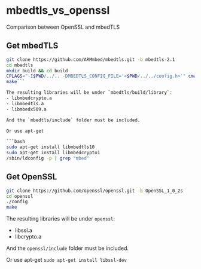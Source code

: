 # mbedtls_vs_openssl

Comparison between OpenSSL and mbedTLS

## Get mbedTLS

```bash
git clone https://github.com/ARMmbed/mbedtls.git -b mbedtls-2.1
cd mbedtls
mkdir build && cd build
CFLAGS="-I$PWD/../.. -DMBEDTLS_CONFIG_FILE='<$PWD/../../config.h>'" cmake -DENABLE_TESTING=Off -DENABLE_PROGRAMS=Off ..
make```

The resulting libraries will be under `mbedtls/build/library`:
- libmbedcrypto.a
- libmbedtls.a
- libmbedx509.a

And the `mbedtls/include` folder must be included.

Or use apt-get

```bash
sudo apt-get install libmbedtls10
sudo apt-get install libmbedcrypto1
/sbin/ldconfig -p | grep "mbed"
```


## Get OpenSSL

```bash
git clone https://github.com/openssl/openssl.git -b OpenSSL_1_0_2s
cd openssl
./config
make
```
The resulting libraries will be under `openssl`:
- libssl.a
- libcrypto.a

And the `openssl/include` folder must be included.

Or use apt-get
`sudo apt-get install libssl-dev`
